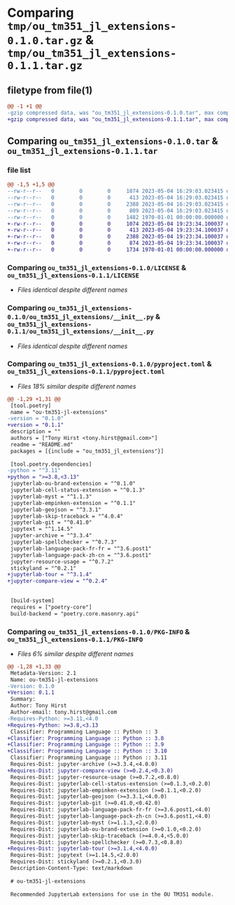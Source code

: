 # Comparing `tmp/ou_tm351_jl_extensions-0.1.0.tar.gz` & `tmp/ou_tm351_jl_extensions-0.1.1.tar.gz`

## filetype from file(1)

```diff
@@ -1 +1 @@
-gzip compressed data, was "ou_tm351_jl_extensions-0.1.0.tar", max compression
+gzip compressed data, was "ou_tm351_jl_extensions-0.1.1.tar", max compression
```

## Comparing `ou_tm351_jl_extensions-0.1.0.tar` & `ou_tm351_jl_extensions-0.1.1.tar`

### file list

```diff
@@ -1,5 +1,5 @@
--rw-r--r--   0        0        0     1074 2023-05-04 16:29:03.023415 ou_tm351_jl_extensions-0.1.0/LICENSE
--rw-r--r--   0        0        0      413 2023-05-04 16:29:03.023415 ou_tm351_jl_extensions-0.1.0/README.md
--rw-r--r--   0        0        0     2388 2023-05-04 16:29:03.023415 ou_tm351_jl_extensions-0.1.0/ou_tm351_jl_extensions/__init__.py
--rw-r--r--   0        0        0      809 2023-05-04 16:29:03.023415 ou_tm351_jl_extensions-0.1.0/pyproject.toml
--rw-r--r--   0        0        0     1482 1970-01-01 00:00:00.000000 ou_tm351_jl_extensions-0.1.0/PKG-INFO
+-rw-r--r--   0        0        0     1074 2023-05-04 19:23:34.100037 ou_tm351_jl_extensions-0.1.1/LICENSE
+-rw-r--r--   0        0        0      413 2023-05-04 19:23:34.100037 ou_tm351_jl_extensions-0.1.1/README.md
+-rw-r--r--   0        0        0     2388 2023-05-04 19:23:34.100037 ou_tm351_jl_extensions-0.1.1/ou_tm351_jl_extensions/__init__.py
+-rw-r--r--   0        0        0      874 2023-05-04 19:23:34.100037 ou_tm351_jl_extensions-0.1.1/pyproject.toml
+-rw-r--r--   0        0        0     1734 1970-01-01 00:00:00.000000 ou_tm351_jl_extensions-0.1.1/PKG-INFO
```

### Comparing `ou_tm351_jl_extensions-0.1.0/LICENSE` & `ou_tm351_jl_extensions-0.1.1/LICENSE`

 * *Files identical despite different names*

### Comparing `ou_tm351_jl_extensions-0.1.0/ou_tm351_jl_extensions/__init__.py` & `ou_tm351_jl_extensions-0.1.1/ou_tm351_jl_extensions/__init__.py`

 * *Files identical despite different names*

### Comparing `ou_tm351_jl_extensions-0.1.0/pyproject.toml` & `ou_tm351_jl_extensions-0.1.1/pyproject.toml`

 * *Files 18% similar despite different names*

```diff
@@ -1,29 +1,31 @@
 [tool.poetry]
 name = "ou-tm351-jl-extensions"
-version = "0.1.0"
+version = "0.1.1"
 description = ""
 authors = ["Tony Hirst <tony.hirst@gmail.com>"]
 readme = "README.md"
 packages = [{include = "ou_tm351_jl_extensions"}]
 
 [tool.poetry.dependencies]
-python = "^3.11"
+python = ">=3.8,<3.13"
 jupyterlab-ou-brand-extension = "^0.1.0"
 jupyterlab-cell-status-extension = "^0.1.3"
 jupyterlab-myst = "^1.1.3"
 jupyterlab-empinken-extension = "^0.1.1"
 jupyterlab-geojson = "^3.3.1"
 jupyterlab-skip-traceback = "^4.0.4"
 jupyterlab-git = "^0.41.0"
 jupytext = "^1.14.5"
 jupyter-archive = "^3.3.4"
 jupyterlab-spellchecker = "^0.7.3"
 jupyterlab-language-pack-fr-fr = "^3.6.post1"
 jupyterlab-language-pack-zh-cn = "^3.6.post1"
 jupyter-resource-usage = "^0.7.2"
 stickyland = "^0.2.1"
+jupyterlab-tour = "^3.1.4"
+jupyter-compare-view = "^0.2.4"
 
 
 [build-system]
 requires = ["poetry-core"]
 build-backend = "poetry.core.masonry.api"
```

### Comparing `ou_tm351_jl_extensions-0.1.0/PKG-INFO` & `ou_tm351_jl_extensions-0.1.1/PKG-INFO`

 * *Files 6% similar despite different names*

```diff
@@ -1,28 +1,33 @@
 Metadata-Version: 2.1
 Name: ou-tm351-jl-extensions
-Version: 0.1.0
+Version: 0.1.1
 Summary: 
 Author: Tony Hirst
 Author-email: tony.hirst@gmail.com
-Requires-Python: >=3.11,<4.0
+Requires-Python: >=3.8,<3.13
 Classifier: Programming Language :: Python :: 3
+Classifier: Programming Language :: Python :: 3.8
+Classifier: Programming Language :: Python :: 3.9
+Classifier: Programming Language :: Python :: 3.10
 Classifier: Programming Language :: Python :: 3.11
 Requires-Dist: jupyter-archive (>=3.3.4,<4.0.0)
+Requires-Dist: jupyter-compare-view (>=0.2.4,<0.3.0)
 Requires-Dist: jupyter-resource-usage (>=0.7.2,<0.8.0)
 Requires-Dist: jupyterlab-cell-status-extension (>=0.1.3,<0.2.0)
 Requires-Dist: jupyterlab-empinken-extension (>=0.1.1,<0.2.0)
 Requires-Dist: jupyterlab-geojson (>=3.3.1,<4.0.0)
 Requires-Dist: jupyterlab-git (>=0.41.0,<0.42.0)
 Requires-Dist: jupyterlab-language-pack-fr-fr (>=3.6.post1,<4.0)
 Requires-Dist: jupyterlab-language-pack-zh-cn (>=3.6.post1,<4.0)
 Requires-Dist: jupyterlab-myst (>=1.1.3,<2.0.0)
 Requires-Dist: jupyterlab-ou-brand-extension (>=0.1.0,<0.2.0)
 Requires-Dist: jupyterlab-skip-traceback (>=4.0.4,<5.0.0)
 Requires-Dist: jupyterlab-spellchecker (>=0.7.3,<0.8.0)
+Requires-Dist: jupyterlab-tour (>=3.1.4,<4.0.0)
 Requires-Dist: jupytext (>=1.14.5,<2.0.0)
 Requires-Dist: stickyland (>=0.2.1,<0.3.0)
 Description-Content-Type: text/markdown
 
 # ou-tm351-jl-extensions
 
 Recommended JupyterLab extensions for use in the OU TM351 module.
```

